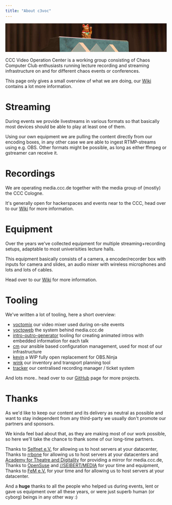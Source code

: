 ```yaml
---
title: "About c3voc"
---
```


![](header.jpg)

CCC Video Operation Center is a working group consisting of Chaos Computer Club enthusiasts running lecture recording and streaming infrastructure on and for different chaos events or conferences.

This page only gives a small overview of what we are doing, our [Wiki](https://c3voc.de/wiki/) contains a lot more information.

# Streaming

During events we provide livestreams in various formats so that basically most devices should be able to play at least one of them.

Using our own equipment we are pulling the content directly from our encoding boxes, in any other case we are able to ingest RTMP-streams using e.g. OBS.
Other formats might be possible, as long as either ffmpeg or gstreamer can receive it.

# Recordings

We are operating media.ccc.de together with the media group of (mostly) the CCC Cologne.

It's generally open for hackerspaces and events near to the CCC, head over to our [Wiki](https://c3voc.de/wiki/faq#we_are_a_hackerspace_activist_group_ccc_erfa_conference_can_you_publish_our_content_on_mediacccde) for more information.

# Equipment

Over the years we've collected equipment for multiple streaming+recording setups, adaptable to most univerisities lecture halls.

This equipment basically consists of a camera, a encoder/recorder box with inputs for camera and slides, an audio mixer with wireless microphones and lots and lots of cables.

Head over to our [Wiki](https://c3voc.de/wiki/hardware) for more information.

# Tooling

We've written a lot of tooling, here a short overview:

- [voctomix](https://github.com/voc/voctomix) our video mixer used during on-site events
- [voctoweb](https://github.com/voc/voctoweb) the system behind media.ccc.de
- [intro-outro-generator](https://github.com/voc/intro-outro-generator) tooling for creating animated intros with embedded information for each talk
- [cm](https://github.com/voc/cm) our ansible based configuration management, used for most of our infrastructure
- [kevin](https://github.com/voc/kevin) a WIP fully open replacement for OBS.Ninja
- [wink](https://github.com/voc/wink) our inventory and transport planning tool
- [tracker](https://github.com/crs-tools/tracker) our centralised recording manager / ticket system

And lots more.. head over to our [GitHub](https://github.com/voc) page for more projects.

# Thanks

As we'd like to keep our content and its delivery as neutral as possible and want to stay independent from any third-party we usually don't promote our partners and sponsors.

We kinda feel bad about that, as they are making most of our work possible, so here we'll take the chance to thank some of our long-time partners.

Thanks to [Selfnet e.V.](https://www.selfnet.de) for allowing us to host servers at your datacenter,  
Thanks to [rrbone](https://www.rrbone.net) for allowing us to host servers at your datacenters and [Academy for Theatre and Digitality](https://theater.digital) for providing a mirror for media.ccc.de,  
Thanks to [OpenSuse](https://www.opensuse.org) and [//SEIBERT/MEDIA](https://seibert-media.net) for your time and equipment,  
Thanks to [FeM e.V.](https://fem.tu-ilmenau.de) for your time and for allowing us to host servers at your datacenter.

And a **huge** thanks to all the people who helped us during events, lent or gave us equipment over all these years, or were just superb human (or cyborg) beings in any other way :)
